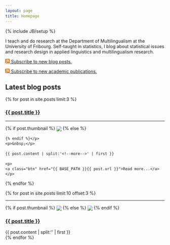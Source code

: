 ```yaml
---
layout: page
title: Homepage
---
```

{% include JB/setup %}

<!-- <div style="float: right">
   <img src="/figs/foto.JPG" alt="Photo" title="Photo"/>
</div> -->

I teach and do research at the Department of Multilingualism at the University of Fribourg.
Self-taught in statistics, I blog about statistical issues and research design in applied linguistics and multilingualism research.



<p><a href="blogfeed.xml"><img src="/figs/feed.png" alt="Feed"/>&nbsp;Subscribe to new blog posts.</a></p>
<p><a href="paperfeed.xml"><img src="/figs/feed.png" alt="Feed"/>&nbsp;Subscribe to new academic publications.</a></p>

## Latest blog posts

<div class="row">
  {% for post in site.posts limit:3 %}
   <div class="span4">
    <a href="{{ BASE_PATH }}{{ post.url }}"><h3>{{ post.title }}</h3></a>
	<hr />
	<p>{% if post.thumbnail %}
	<img src="{{ post.thumbnail }}" style="height: 280px" align="center" />
	{% else %}
	
	{% endif %}</p>
	<p>&nbsp;</p>

	{{ post.content | split:'<!--more-->' | first }}
	 
	<p>
	<a class="btn" href="{{ BASE_PATH }}{{ post.url }}">Read more...</a>
	</p>
  </div>
  {% endfor %}
</div>


{% for post in site.posts limit:10 offset:3 %}
<hr />
<div class="row">
  <div class="span2">
    {% if post.thumbnail %}
	<img src="{{ post.thumbnail }}" align="center" />
	{% else %}
	<img src="/assets/themes/tmtxt-responsive/images/no-thumnail.jpg" align="center" />
	{% endif %}
  </div>
  <div class="span10">
    <p><a href="{{ BASE_PATH }}{{ post.url }}"><h3>{{ post.title }}</h3></a></p>
{{ post.content | split:'<!--more-->' | first }}
  </div>
</div>
{% endfor %}


